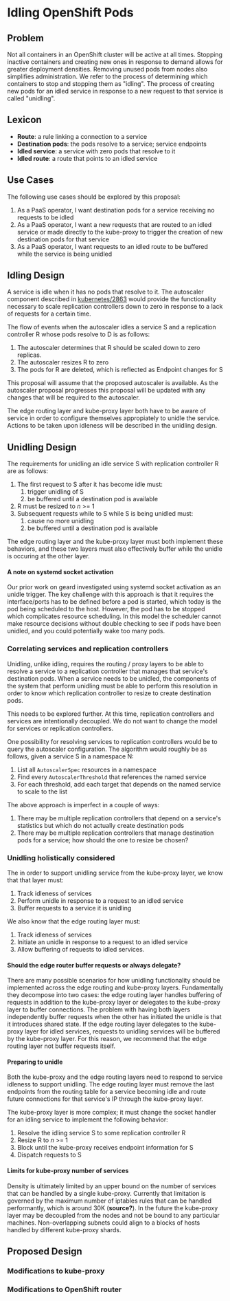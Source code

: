 # Idling OpenShift Pods
## Problem

Not all containers in an OpenShift cluster will be active at all times.  Stopping inactive
containers and creating new ones in response to demand allows for greater deployment densities.
Removing unused pods from nodes also simplifies administration.  We refer to the process of
determining which containers to stop and stopping them as "idling".  The process of creating new
pods for an idled service in response to a new request to that service is called "unidling".

## Lexicon

- **Route**: a rule linking a connection to a service 
- **Destination pods**: the pods resolve to a service; service endpoints
- **Idled service**: a service with zero pods that resolve to it
- **Idled route**: a route that points to an idled service


## Use Cases

The following use cases should be explored by this proposal:

1.  As a PaaS operator, I want destination pods for a service receiving no requests to be idled
2.  As a PaaS operator, I want a new requests that are routed to an idled service or made directly
    to the kube-proxy to trigger the creation of new destination pods for that service
3.  As a PaaS operator, I want requests to an idled route to be buffered while the service is
    being unidled

## Idling Design

A service is idle when it has no pods that resolve to it.  The autoscaler component described
in [kubernetes/2863](https://github.com/GoogleCloudPlatform/kubernetes/pull/2863) would provide the
functionality necessary to scale replication controllers down to zero in response to a lack of
requests for a certain time.

The flow of events when the autoscaler idles a service S and a replication controller R whose
pods resolve to D is as follows:

1.  The autoscaler determines that R should be scaled down to zero replicas.
2.  The autoscaler resizes R to zero
3.  The pods for R are deleted, which is reflected as Endpoint changes for S

This proposal will assume that the proposed autoscaler is available.  As the autoscaler proposal
progresses this proposal will be updated with any changes that will be required to the autoscaler.

The edge routing layer and kube-proxy layer both have to be aware of service in order to configure
themselves appropiately to unidle the service.  Actions to be taken upon idleness will be described
in the unidling design.

## Unidling Design

The requirements for unidling an idle service S with replication controller R are
as follows:

1.  The first request to S after it has become idle must:
    1.  trigger unidling of S
    2.  be buffered until a destination pod is available
2.  R must be resized to *n* >= 1
3.  Subsequent requests while to S while S is being unidled must:
    1.  cause no more unidling
    2.  be buffered until a destination pod is available

The edge routing layer and the kube-proxy layer must both implement these behaviors, and these two
layers must also effectively buffer while the unidle is occuring at the other layer.

#### A note on systemd socket activation

Our prior work on geard investigated using systemd socket activation as an unidle trigger.  The key
challenge with this approach is that it requires the interface/ports has to be defined before a pod
is started, which today is the pod being scheduled to the host. However, the pod has to be stopped
which complicates resource scheduling. In this model the scheduler cannot make resource decisions
without double checking to see if pods have been unidled, and you could potentially wake too many
pods.

### Correlating services and replication controllers

Unidling, unlike idling, requires the routing / proxy layers to be able to resolve a service to a
replication controller that manages that service's destination pods.  When a service needs to be
unidled, the components of the system that perform unidling must be able to perform this resolution
in order to know which replication controller to resize to create destination pods.

This needs to be explored further.  At this time, replication controllers and services are
intentionally decoupled.  We do not want to change the model for services or replication
controllers.

One possibility for resolving services to replication controllers would be to query the autoscaler
configuration.  The algorithm would roughly be as follows, given a service S in a namespace N:

1.  List all `AutoscalerSpec` resources in a namespace
2.  Find every `AutoscalerThreshold` that references the named service
3.  For each threshold, add each target that depends on the named service to scale to the list

The above approach is imperfect in a couple of ways:

1.  There may be multiple replication controllers that depend on a service's statistics but which
    do not actually create destination pods
2.  There may be multiple replication controllers that manage destination pods for a service; how
    should the one to resize be chosen?

### Unidling holistically considered

The in order to support unidling service from the kube-proxy layer, we know that that layer must:

1.  Track idleness of services
1.  Perform unidle in response to a request to an idled service
1.  Buffer requests to a service it is unidling

We also know that the edge routing layer must:

1.  Track idleness of services
1.  Initiate an unidle in response to a request to an idled service
1.  Allow buffering of requests to idled services.

#### Should the edge router buffer requests or always delegate?

There are many possible scenarios for how unidling functionality should be implemented across the
edge routing and kube-proxy layers.  Fundamentally they decompose into two cases: the edge
routing layer handles buffering of requests in addition to the kube-proxy layer or delegates to the
kube-proxy layer to buffer connections.  The problem with having both layers independently buffer
requests when the other has initiated the unidle is that it introduces shared state.  If the edge
routing layer delegates to the kube-proxy layer for idled services, requests to unidling services
will be buffered by the kube-proxy layer.  For this reason, we recommend that the edge routing
layer not buffer requests itself.

#### Preparing to unidle

Both the kube-proxy and the edge routing layers need to respond to service idleness to support
unidling.  The edge routing layer must remove the last endpoints from the routing table for a
service becoming idle and route future connections for that service's IP through the kube-proxy
layer.

The kube-proxy layer is more complex; it must change the socket handler for an idling service to
implement the following behavior:

1.  Resolve the idling service S to some replication controller R
2.  Resize R to *n* >= 1
3.  Block until the kube-proxy receives endpoint information for S
4.  Dispatch requests to S

#### Limits for kube-proxy number of services

Density is ultimately limited by an upper bound on the number of services that can be handled by a
single kube-proxy.  Currently that limitation is governed by the maximum number of iptables rules
that can be handled performantly, which is around 30K (**source?**).  In the future the kube-proxy
layer may be decoupled from the nodes and not be bound to any particular machines.  Non-overlapping
subnets could align to a blocks of hosts handled by different kube-proxy shards.

## Proposed Design

### Modifications to kube-proxy

### Modifications to OpenShift router
